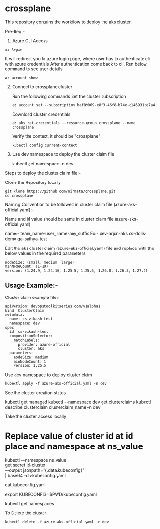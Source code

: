 # crossplane

This repository contains the workflow to deploy the aks cluster

Pre-Req:-

1. Azure CLI Access
```
az login

```
It will redirect you to azure login page, where user has to authenticate cli with azure credentials
After authentication come back to cli, Run below command to see user details

```
az account show

```


2. Connect to crossplane cluster


    Run the following commands
    Set the cluster subscription
    ```
    az account set --subscription baf89069-e8f3-46f8-b74e-c146931ce7a4
    ```
    Download cluster credentials
    ```
    az aks get-credentials --resource-group crossplane --name crossplane
    ```

    Verify the context, it should be "crossplane"
    ```
    kubectl config current-context
    ```

3. Use dev namespace to deploy the cluster claim file

   kubectl get namespace -n dev


Steps to deploy the cluster claim file:-

Clone the Repository locally

```
git clone https://github.com/nirmata/crossplane.git
cd crossplane
```

Naming Convention to be followed in cluster claim file (azure-aks-official.yaml):-

Name and id value should be same in cluster claim file (azure-aks-official.yaml)

name:- team_name-user_name-any_suffix
Ex:- dev-arjun-aks
     cs-dolis-demo
     qa-sathya-test


Edit the aks cluster claim (azure-aks-official.yaml) file and replace with the below values in the required parameters

```
nodeSize: (small, medium, large)
minNodeCount: (1-10)
version: (1.24.9, 1.24.10, 1.25.5, 1.25.6, 1.26.0, 1.26.3, 1.27.1)
```

## Usage Example:-

Cluster claim example file:-

```
apiVersion: devopstoolkitseries.com/v1alpha1
kind: ClusterClaim
metadata:
  name: cs-vikash-test
  namespace: dev
spec:
  id: cs-vikash-test
  compositionSelector:
    matchLabels:
      provider: azure-official
      cluster: aks
  parameters:
    nodeSize: medium
    minNodeCount: 1
    version: 1.25.5
```

Use dev namespace to deploy cluster claim

```
kubectl apply -f azure-aks-official.yaml -n dev
```

See the cluster creation status

kubectl get managed
kubectl --namespace dev get clusterclaims
kubectl describe clusterclaim clusterclaim_name -n dev


Take the cluster access locally

# Replace value of cluster id at id place and namespace at ns_value
kubectl --namespace ns_value \
    get secret id-cluster \
    --output jsonpath="{.data.kubeconfig}" \
    | base64 -d >kubeconfig.yaml

cat kubeconfig.yaml

export KUBECONFIG=$PWD/kubeconfig.yaml

kubectl get namespaces


To Delete the cluster

```
kubectl delete -f azure-aks-official.yaml -n dev
```
